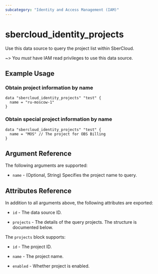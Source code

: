 ```yaml
---
subcategory: "Identity and Access Management (IAM)"
---
```


# sbercloud_identity_projects

Use this data source to query the project list within SberCloud.

~> You *must* have IAM read privileges to use this data source.

## Example Usage

### Obtain project information by name

```hcl
data "sbercloud_identity_projects" "test" {
  name = "ru-moscow-1"
}
```

### Obtain special project information by name

```hcl
data "sbercloud_identity_projects" "test" {
  name = "MOS" // The project for OBS Billing
}
```

## Argument Reference

The following arguments are supported:

* `name` - (Optional, String) Specifies the project name to query.

## Attributes Reference

In addition to all arguments above, the following attributes are exported:

* `id` - The data source ID.

* `projects` - The details of the query projects. The structure is documented below.

The `projects` block supports:

* `id` - The project ID.

* `name` - The project name.

* `enabled` - Whether project is enabled.